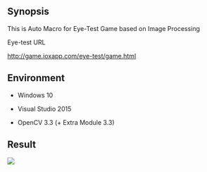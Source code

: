 ## Synopsis

This is Auto Macro for Eye-Test Game based on Image Processing

Eye-test URL

http://game.ioxapp.com/eye-test/game.html 

## Environment

- Windows 10

- Visual Studio 2015

- OpenCV 3.3 (+ Extra Module 3.3)

## Result
 ![]({{site.baseurl}}/https://im4.ezgif.com/tmp/ezgif-4-2d45beabd3.gif)

